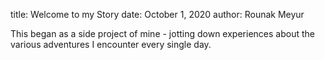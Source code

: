 title: Welcome to my Story
date: October 1, 2020
author: Rounak Meyur


This began as a side project of mine - jotting down experiences about the various adventures I encounter every single day.
